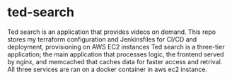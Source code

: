 # ted-search
Ted search is an application that provides videos on demand. This repo stores my terraform configuration and Jenkinsfiles for CI/CD and deployment, provisioning on AWS EC2 instances
Ted search is a three-tier application; the main application that processes logic, the frontend served by nginx, and memcached that caches data for faster access and retrival.
All three services are ran on a docker container in aws ec2 instance. 
